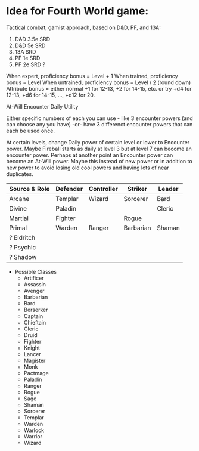 # Idea for Fourth World game:

Tactical combat, gamist approach, based on D&D, PF, and 13A:

1. D&D 3.5e SRD
2. D&D 5e SRD
3. 13A SRD
4. PF 1e SRD
5. PF 2e SRD ?

When expert, proficiency bonus = Level + 1
When trained, proficiency bonus = Level
When untrained, proficiency bonus = Level / 2 (round down)
Attribute bonus = either normal +1 for 12-13, +2 for 14-15, etc.
  or try +d4 for 12-13, +d6 for 14-15, ..., +d12 for 20.

At-Will
Encounter
Daily
Utility

Either specific numbers of each you can use - like 3 encounter powers (and can choose any you have) -or- have 3 differenct encounter powers that can each be used once.

At certain levels, change Daily power of certain level or lower to Encounter power.
Maybe Fireball starts as daily at level 3 but at level 7 can become an encounter power.
Perhaps at another point an Encounter power can become an At-Will power.
Maybe this instead of new power or in addition to new power to avoid losing old cool powers and having lots of near duplicates.

| Source & Role | Defender | Controller | Striker   | Leader |
|---------------|----------|------------|-----------|--------|
| Arcane        | Templar  | Wizard     | Sorcerer  | Bard   |
| Divine        | Paladin  |            |           | Cleric |
| Martial       | Fighter  |            | Rogue     |        |
| Primal        | Warden   | Ranger     | Barbarian | Shaman |
| ? Eldritch    |          |            |           |        |
| ? Psychic     |          |            |           |        |
| ? Shadow      |          |            |           |        |

- Possible Classes
    - Artificer
    - Assassin
    - Avenger
    - Barbarian
    - Bard
    - Berserker
    - Captain
    - Chieftain
    - Cleric
    - Druid
    - Fighter
    - Knight
    - Lancer
    - Magister
    - Monk
    - Pactmage
    - Paladin
    - Ranger
    - Rogue
    - Sage
    - Shaman
    - Sorcerer
    - Templar
    - Warden
    - Warlock
    - Warrior
    - Wizard
